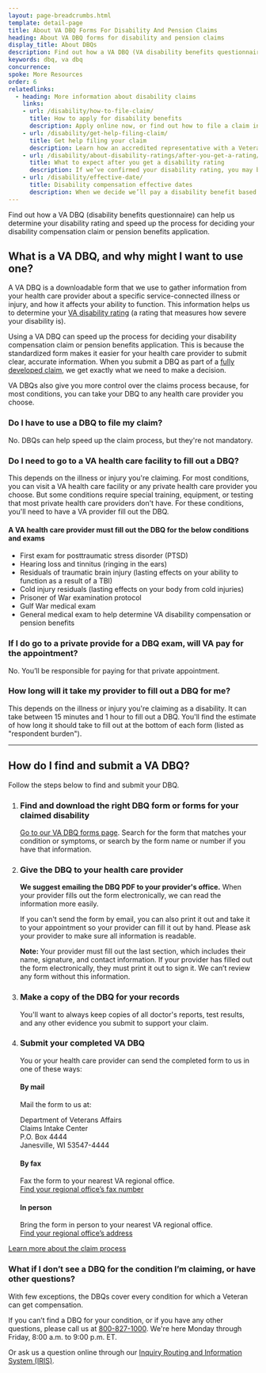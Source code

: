 ```yaml
---
layout: page-breadcrumbs.html
template: detail-page
title: About VA DBQ Forms For Disability And Pension Claims 
heading: About VA DBQ forms for disability and pension claims
display_title: About DBQs
description: Find out how a VA DBQ (VA disability benefits questionnaire) can help us determine your VA disability rating and speed up the process for deciding your disability compensation claim or pension benefits application.
keywords: dbq, va dbq 
concurrence: 
spoke: More Resources
order: 6
relatedlinks:
  - heading: More information about disability claims
    links:
    - url: /disability/how-to-file-claim/
      title: How to apply for disability benefits
      description: Apply online now, or find out how to file a claim in person, by mail, or with the help of a trained professional.
    - url: /disability/get-help-filing-claim/
      title: Get help filing your claim
      description: Learn how an accredited representative with a Veterans Service Organization can help you file a disability claim.
    - url: /disability/about-disability-ratings/after-you-get-a-rating/
      title: What to expect after you get a disability rating
      description: If we’ve confirmed your disability rating, you may be able to get disability compensation or other benefits like training. Find out what benefits you can get.
    - url: /disability/effective-date/
      title: Disability compensation effective dates
      description: When we decide we’ll pay a disability benefit based on a claim, we assign an effective date to that claim. The effective date is the day you can start getting your disability benefits. Learn more about when you can start getting benefits.
---
```

<div class="va-introtext">

Find out how a VA DBQ (disability benefits questionnaire) can help us determine your disability rating and speed up the process for deciding your disability compensation claim or pension benefits application.

</div>

## What is a VA DBQ, and why might I want to use one?

A VA DBQ is a downloadable form that we use to gather information from your health care provider about a specific service-connected illness or injury, and how it affects your ability to function. This information helps us to determine your [VA disability rating](/disability/about-disability-ratings/) (a rating that measures how severe your disability is). 

Using a VA DBQ can speed up the process for deciding your disability compensation claim or pension benefits application. This is because the standardized form makes it easier for your health care provider to submit clear, accurate information. When you submit a DBQ as part of a [fully developed claim](/disability/how-to-file-claim/evidence-needed/fully-developed-claims/), we get exactly what we need to make a decision. 

VA DBQs also give you more control over the claims process because, for most conditions, you can take your DBQ to any health care provider you choose.

### Do I have to use a DBQ to file my claim?

No. DBQs can help speed up the claim process, but they're not mandatory.

### Do I need to go to a VA health care facility to fill out a DBQ?

This depends on the illness or injury you're claiming. For most conditions, you can visit a VA health care facility or any private health care provider you choose. But some conditions require special training, equipment, or testing that most private health care providers don't have. For these conditions, you'll need to have a VA provider fill out the DBQ.

#### A VA health care provider must fill out the DBQ for the below conditions and exams

-	First exam for posttraumatic stress disorder (PTSD)
-	Hearing loss and tinnitus (ringing in the ears)
-	Residuals of traumatic brain injury (lasting effects on your ability to function as a result of a TBI)
-	Cold injury residuals (lasting effects on your body from cold injuries)
-	Prisoner of War examination protocol
-	Gulf War medical exam
-	General medical exam to help determine VA disability compensation or pension benefits

### If I do go to a private provide for a DBQ exam, will VA pay for the appointment?

No. You’ll be responsible for paying for that private appointment.

### How long will it take my provider to fill out a DBQ for me?

This depends on the illness or injury you're claiming as a disability. It can take between 15 minutes and 1 hour to fill out a DBQ. You'll find the estimate of how long it should take to fill out at the bottom of each form (listed as "respondent burden"). 

------

## How do I find and submit a VA DBQ?

Follow the steps below to find and submit your DBQ.

<ol class="process">
<li class="process-step list-one">

### Find and download the right DBQ form or forms for your claimed disability

[Go to our VA DBQ forms page](/disability/about-dbqs/dbq-forms/). Search for the form that matches your condition or symptoms, or search by the form name or number if you have that information.

</li>

<li class="process-step list-two">
  
### Give the DBQ to your health care provider

**We suggest emailing the DBQ PDF to your provider's office.** When your provider fills out the form electronically, we can read the information more easily. 

If you can't send the form by email, you can also print it out and take it to your appointment so your provider can fill it out by hand. Please ask your provider to make sure all information is readable.

**Note:** Your provider must fill out the last section, which includes their name, signature, and contact information. If your provider has filled out the form electronically, they must print it out to sign it. We can’t review any form without this information.

</li>

<li class="process-step list-three">
  
### Make a copy of the DBQ for your records

You'll want to always keep copies of all doctor's reports, test results, and any other evidence you submit to support your claim.

</li>

<li class="process-step list-four">
  
### Submit your completed VA DBQ

You or your health care provider can send the completed form to us in one of these ways:

#### By mail

Mail the form to us at:
<p class="va-address-block">
Department of Veterans Affairs<br>
Claims Intake Center<br>
P.O. Box 4444<br>
Janesville, WI 53547-4444<br>
</p> 

#### By fax

Fax the form to your nearest VA regional office. <br>
[Find your regional office’s fax number](/find-locations/?zoomLevel=4&page=1&address=&facilityType=benefits&serviceType)

#### In person 

Bring the form in person to your nearest VA regional office. <br>
[Find your regional office’s address](/find-locations/?zoomLevel=4&page=1&address=&facilityType=benefits&serviceType)
 
</li>
</ol>

[Learn more about the claim process](/disability/after-you-file-claim/)


### What if I don’t see a DBQ for the condition I’m claiming, or have other questions?

With few exceptions, the DBQs cover every condition for which a Veteran can get compensation. 

If you can’t find a DBQ for your condition, or if you have any other questions, please call us at <a href="tel:+18008271000">800-827-1000</a>. We're here Monday through Friday, 8:00 a.m. to 9:00 p.m. ET.

Or ask us a question online through our [Inquiry Routing and Information System (IRIS)](https://iris.custhelp.va.gov/app/ask/).

